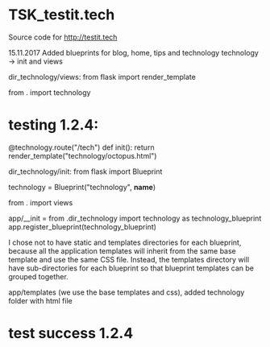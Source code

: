 # TSK_testit.tech
Source code for http://testit.tech

15.11.2017
Added blueprints for blog, home, tips and technology
technology -> init and views

dir_technology/views:
from flask import render_template

from . import technology

# testing 1.2.4:

@technology.route("/tech")
def init():
    return render_template("technology/octopus.html")

dir_technology/init:
from flask import Blueprint

technology = Blueprint("technology", __name__)

from . import views

app/__init = 
from .dir_technology import technology as technology_blueprint
app.register_blueprint(technology_blueprint)

I chose not to have static and templates directories for each blueprint, because all the application templates will inherit from the same base template and use the same CSS file. Instead, the templates directory will have sub-directories for each blueprint so that blueprint templates can be grouped together.

app/templates (we use the base templates and css), added technology folder with html file
# test success 1.2.4



